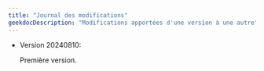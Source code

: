 ```yaml
---
title: "Journal des modifications"
geekdocDescription: "Modifications apportées d'une version à une autre"
---
```


- Version 20240810:

  Première version.
